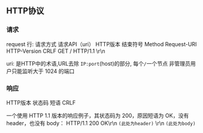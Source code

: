## HTTP协议

### 请求
request 行:
请求方式     请求API（uri）   HTTP版本         结束符号
Method      Request-URI     HTTP-Version    CRLF
GET         /               HTTP/1.1        \r\n

uri: 是HTTP中的术语,URL去除 `IP:port`(host)的部分, 每个`/`一个节点
非管理员用户只能监听大于 1024 的端口

### 响应
HTTP版本    状态码    短语    CRLF

一个使用 HTTP 1.1 版本的响应例子，其状态码为 200，原因短语为 OK，没有
header，也没有 body：
HTTP/1.1 200 OK\r\n `(此处为header)` \r\n `(此处为body)`




